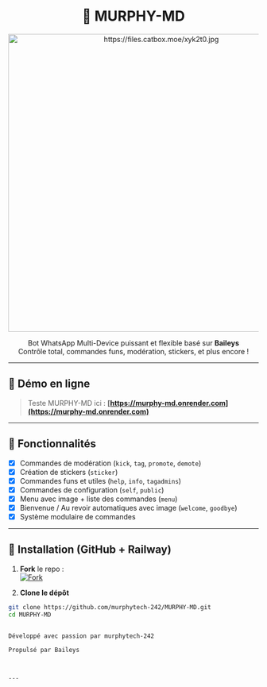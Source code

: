 <h1 align="center">🤖 MURPHY-MD</h1>
<p align="center">
  <img src="https://i.ibb.co/rk4WVgf/https://files.catbox.moe/xyk2t0.jpg" alt="https://files.catbox.moe/xyk2t0.jpg" width="600"/>
</p>

<p align="center">
  Bot WhatsApp Multi-Device puissant et flexible basé sur <b>Baileys</b><br>
  Contrôle total, commandes funs, modération, stickers, et plus encore !
</p>

---

## 🚀 Démo en ligne

> Teste MURPHY-MD ici :
**[https://murphy-md.onrender.com](https://murphy-md.onrender.com)**

---

## 🌟 Fonctionnalités

- [x] Commandes de modération (`kick`, `tag`, `promote`, `demote`)
- [x] Création de stickers (`sticker`)
- [x] Commandes funs et utiles (`help`, `info`, `tagadmins`)
- [x] Commandes de configuration (`self`, `public`)
- [x] Menu avec image + liste des commandes (`menu`)
- [x] Bienvenue / Au revoir automatiques avec image (`welcome`, `goodbye`)
- [x] Système modulaire de commandes

---

## 🧠 Installation (GitHub + Railway)

1. **Fork** le repo :  
   [![Fork](https://img.shields.io/github/forks/murphytech-242/MURPHY-MD?style=social)](https://github.com/murphytech-242/MURPHY-MD/fork)

2. **Clone le dépôt**
```bash
git clone https://github.com/murphytech-242/MURPHY-MD.git
cd MURPHY-MD


Développé avec passion par murphytech-242

Propulsé par Baileys



---
